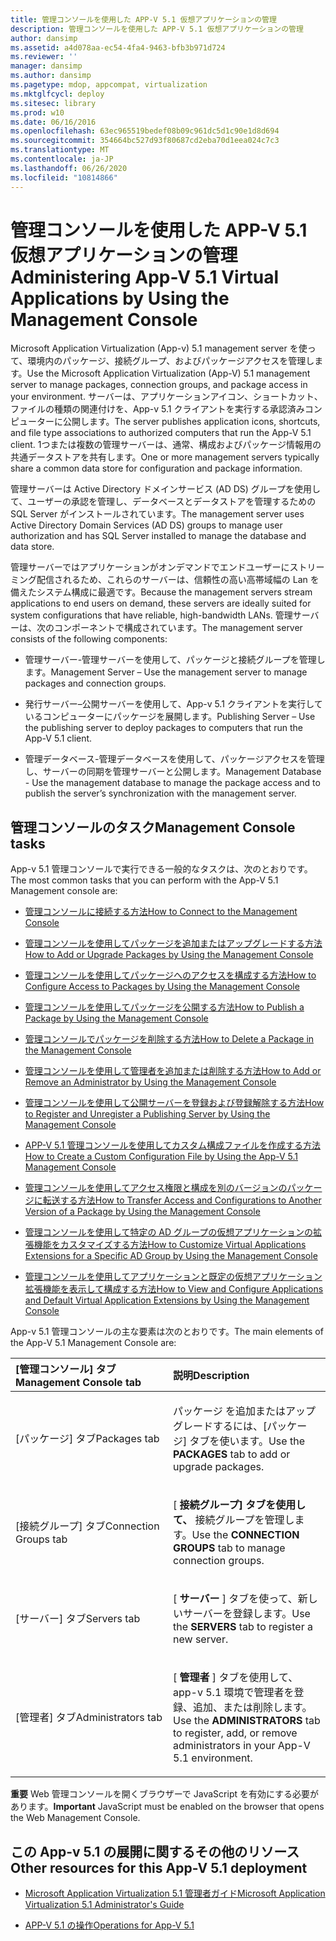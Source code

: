 ```yaml
---
title: 管理コンソールを使用した APP-V 5.1 仮想アプリケーションの管理
description: 管理コンソールを使用した APP-V 5.1 仮想アプリケーションの管理
author: dansimp
ms.assetid: a4d078aa-ec54-4fa4-9463-bfb3b971d724
ms.reviewer: ''
manager: dansimp
ms.author: dansimp
ms.pagetype: mdop, appcompat, virtualization
ms.mktglfcycl: deploy
ms.sitesec: library
ms.prod: w10
ms.date: 06/16/2016
ms.openlocfilehash: 63ec965519bedef08b09c961dc5d1c90e1d8d694
ms.sourcegitcommit: 354664bc527d93f80687cd2eba70d1eea024c7c3
ms.translationtype: MT
ms.contentlocale: ja-JP
ms.lasthandoff: 06/26/2020
ms.locfileid: "10814866"
---
```

# <span data-ttu-id="7857b-103">管理コンソールを使用した APP-V 5.1 仮想アプリケーションの管理</span><span class="sxs-lookup"><span data-stu-id="7857b-103">Administering App-V 5.1 Virtual Applications by Using the Management Console</span></span>


<span data-ttu-id="7857b-104">Microsoft Application Virtualization (App-v) 5.1 management server を使って、環境内のパッケージ、接続グループ、およびパッケージアクセスを管理します。</span><span class="sxs-lookup"><span data-stu-id="7857b-104">Use the Microsoft Application Virtualization (App-V) 5.1 management server to manage packages, connection groups, and package access in your environment.</span></span> <span data-ttu-id="7857b-105">サーバーは、アプリケーションアイコン、ショートカット、ファイルの種類の関連付けを、App-v 5.1 クライアントを実行する承認済みコンピューターに公開します。</span><span class="sxs-lookup"><span data-stu-id="7857b-105">The server publishes application icons, shortcuts, and file type associations to authorized computers that run the App-V 5.1 client.</span></span> <span data-ttu-id="7857b-106">1つまたは複数の管理サーバーは、通常、構成およびパッケージ情報用の共通データストアを共有します。</span><span class="sxs-lookup"><span data-stu-id="7857b-106">One or more management servers typically share a common data store for configuration and package information.</span></span>

<span data-ttu-id="7857b-107">管理サーバーは Active Directory ドメインサービス (AD DS) グループを使用して、ユーザーの承認を管理し、データベースとデータストアを管理するための SQL Server がインストールされています。</span><span class="sxs-lookup"><span data-stu-id="7857b-107">The management server uses Active Directory Domain Services (AD DS) groups to manage user authorization and has SQL Server installed to manage the database and data store.</span></span>

<span data-ttu-id="7857b-108">管理サーバーではアプリケーションがオンデマンドでエンドユーザーにストリーミング配信されるため、これらのサーバーは、信頼性の高い高帯域幅の Lan を備えたシステム構成に最適です。</span><span class="sxs-lookup"><span data-stu-id="7857b-108">Because the management servers stream applications to end users on demand, these servers are ideally suited for system configurations that have reliable, high-bandwidth LANs.</span></span> <span data-ttu-id="7857b-109">管理サーバーは、次のコンポーネントで構成されています。</span><span class="sxs-lookup"><span data-stu-id="7857b-109">The management server consists of the following components:</span></span>

-   <span data-ttu-id="7857b-110">管理サーバー-管理サーバーを使用して、パッケージと接続グループを管理します。</span><span class="sxs-lookup"><span data-stu-id="7857b-110">Management Server – Use the management server to manage packages and connection groups.</span></span>

-   <span data-ttu-id="7857b-111">発行サーバー–公開サーバーを使用して、App-v 5.1 クライアントを実行しているコンピューターにパッケージを展開します。</span><span class="sxs-lookup"><span data-stu-id="7857b-111">Publishing Server – Use the publishing server to deploy packages to computers that run the App-V 5.1 client.</span></span>

-   <span data-ttu-id="7857b-112">管理データベース-管理データベースを使用して、パッケージアクセスを管理し、サーバーの同期を管理サーバーと公開します。</span><span class="sxs-lookup"><span data-stu-id="7857b-112">Management Database - Use the management database to manage the package access and to publish the server’s synchronization with the management server.</span></span>

## <span data-ttu-id="7857b-113">管理コンソールのタスク</span><span class="sxs-lookup"><span data-stu-id="7857b-113">Management Console tasks</span></span>


<span data-ttu-id="7857b-114">App-v 5.1 管理コンソールで実行できる一般的なタスクは、次のとおりです。</span><span class="sxs-lookup"><span data-stu-id="7857b-114">The most common tasks that you can perform with the App-V 5.1 Management console are:</span></span>

-   [<span data-ttu-id="7857b-115">管理コンソールに接続する方法</span><span class="sxs-lookup"><span data-stu-id="7857b-115">How to Connect to the Management Console</span></span>](how-to-connect-to-the-management-console-51.md)

-   [<span data-ttu-id="7857b-116">管理コンソールを使用してパッケージを追加またはアップグレードする方法</span><span class="sxs-lookup"><span data-stu-id="7857b-116">How to Add or Upgrade Packages by Using the Management Console</span></span>](how-to-add-or-upgrade-packages-by-using-the-management-console-51-gb18030.md)

-   [<span data-ttu-id="7857b-117">管理コンソールを使用してパッケージへのアクセスを構成する方法</span><span class="sxs-lookup"><span data-stu-id="7857b-117">How to Configure Access to Packages by Using the Management Console</span></span>](how-to-configure-access-to-packages-by-using-the-management-console-51.md)

-   [<span data-ttu-id="7857b-118">管理コンソールを使用してパッケージを公開する方法</span><span class="sxs-lookup"><span data-stu-id="7857b-118">How to Publish a Package by Using the Management Console</span></span>](how-to-publish-a-package-by-using-the-management-console-51.md)

-   [<span data-ttu-id="7857b-119">管理コンソールでパッケージを削除する方法</span><span class="sxs-lookup"><span data-stu-id="7857b-119">How to Delete a Package in the Management Console</span></span>](how-to-delete-a-package-in-the-management-console-51.md)

-   [<span data-ttu-id="7857b-120">管理コンソールを使用して管理者を追加または削除する方法</span><span class="sxs-lookup"><span data-stu-id="7857b-120">How to Add or Remove an Administrator by Using the Management Console</span></span>](how-to-add-or-remove-an-administrator-by-using-the-management-console51.md)

-   [<span data-ttu-id="7857b-121">管理コンソールを使用して公開サーバーを登録および登録解除する方法</span><span class="sxs-lookup"><span data-stu-id="7857b-121">How to Register and Unregister a Publishing Server by Using the Management Console</span></span>](how-to-register-and-unregister-a-publishing-server-by-using-the-management-console51.md)

-   [<span data-ttu-id="7857b-122">APP-V 5.1 管理コンソールを使用してカスタム構成ファイルを作成する方法</span><span class="sxs-lookup"><span data-stu-id="7857b-122">How to Create a Custom Configuration File by Using the App-V 5.1 Management Console</span></span>](how-to-create-a-custom-configuration-file-by-using-the-app-v-51-management-console.md)

-   [<span data-ttu-id="7857b-123">管理コンソールを使用してアクセス権限と構成を別のバージョンのパッケージに転送する方法</span><span class="sxs-lookup"><span data-stu-id="7857b-123">How to Transfer Access and Configurations to Another Version of a Package by Using the Management Console</span></span>](how-to-transfer-access-and-configurations-to-another-version-of-a-package-by-using-the-management-console51.md)

-   [<span data-ttu-id="7857b-124">管理コンソールを使用して特定の AD グループの仮想アプリケーションの拡張機能をカスタマイズする方法</span><span class="sxs-lookup"><span data-stu-id="7857b-124">How to Customize Virtual Applications Extensions for a Specific AD Group by Using the Management Console</span></span>](how-to-customize-virtual-applications-extensions-for-a-specific-ad-group-by-using-the-management-console51.md)

-   [<span data-ttu-id="7857b-125">管理コンソールを使用してアプリケーションと既定の仮想アプリケーション拡張機能を表示して構成する方法</span><span class="sxs-lookup"><span data-stu-id="7857b-125">How to View and Configure Applications and Default Virtual Application Extensions by Using the Management Console</span></span>](how-to-view-and-configure-applications-and-default-virtual-application-extensions-by-using-the-management-console-beta.md)

<span data-ttu-id="7857b-126">App-v 5.1 管理コンソールの主な要素は次のとおりです。</span><span class="sxs-lookup"><span data-stu-id="7857b-126">The main elements of the App-V 5.1 Management Console are:</span></span>

<table>
<colgroup>
<col width="50%" />
<col width="50%" />
</colgroup>
<thead>
<tr class="header">
<th align="left"><span data-ttu-id="7857b-127">[管理コンソール] タブ</span><span class="sxs-lookup"><span data-stu-id="7857b-127">Management Console tab</span></span></th>
<th align="left"><span data-ttu-id="7857b-128">説明</span><span class="sxs-lookup"><span data-stu-id="7857b-128">Description</span></span></th>
</tr>
</thead>
<tbody>
<tr class="odd">
<td align="left"><p><span data-ttu-id="7857b-129">[パッケージ] タブ</span><span class="sxs-lookup"><span data-stu-id="7857b-129">Packages tab</span></span></p></td>
<td align="left"><p><span data-ttu-id="7857b-130">パッケージ <strong> </strong> を追加またはアップグレードするには、[パッケージ] タブを使います。</span><span class="sxs-lookup"><span data-stu-id="7857b-130">Use the <strong>PACKAGES</strong> tab to add or upgrade packages.</span></span></p></td>
</tr>
<tr class="even">
<td align="left"><p><span data-ttu-id="7857b-131">[接続グループ] タブ</span><span class="sxs-lookup"><span data-stu-id="7857b-131">Connection Groups tab</span></span></p></td>
<td align="left"><p><span data-ttu-id="7857b-132">[ <strong> 接続グループ] タブを使用して、 </strong> 接続グループを管理します。</span><span class="sxs-lookup"><span data-stu-id="7857b-132">Use the <strong>CONNECTION GROUPS</strong> tab to manage connection groups.</span></span></p></td>
</tr>
<tr class="odd">
<td align="left"><p><span data-ttu-id="7857b-133">[サーバー] タブ</span><span class="sxs-lookup"><span data-stu-id="7857b-133">Servers tab</span></span></p></td>
<td align="left"><p><span data-ttu-id="7857b-134">[ <strong> サーバー </strong> ] タブを使って、新しいサーバーを登録します。</span><span class="sxs-lookup"><span data-stu-id="7857b-134">Use the <strong>SERVERS</strong> tab to register a new server.</span></span></p></td>
</tr>
<tr class="even">
<td align="left"><p><span data-ttu-id="7857b-135">[管理者] タブ</span><span class="sxs-lookup"><span data-stu-id="7857b-135">Administrators tab</span></span></p></td>
<td align="left"><p><span data-ttu-id="7857b-136">[ <strong> 管理者 </strong> ] タブを使用して、app-v 5.1 環境で管理者を登録、追加、または削除します。</span><span class="sxs-lookup"><span data-stu-id="7857b-136">Use the <strong>ADMINISTRATORS</strong> tab to register, add, or remove administrators in your App-V 5.1 environment.</span></span></p></td>
</tr>
</tbody>
</table>

 

<span data-ttu-id="7857b-137">**重要** Web 管理コンソールを開くブラウザーで JavaScript を有効にする必要があります。</span><span class="sxs-lookup"><span data-stu-id="7857b-137">**Important** JavaScript must be enabled on the browser that opens the Web Management Console.</span></span>

 






## <a href="" id="other-resources-for-this-app-v-5-1-deployment-"></a><span data-ttu-id="7857b-138">この App-v 5.1 の展開に関するその他のリソース</span><span class="sxs-lookup"><span data-stu-id="7857b-138">Other resources for this App-V 5.1 deployment</span></span>


-   [<span data-ttu-id="7857b-139">Microsoft Application Virtualization 5.1 管理者ガイド</span><span class="sxs-lookup"><span data-stu-id="7857b-139">Microsoft Application Virtualization 5.1 Administrator's Guide</span></span>](microsoft-application-virtualization-51-administrators-guide.md)

-   [<span data-ttu-id="7857b-140">APP-V 5.1 の操作</span><span class="sxs-lookup"><span data-stu-id="7857b-140">Operations for App-V 5.1</span></span>](operations-for-app-v-51.md)

 

 





